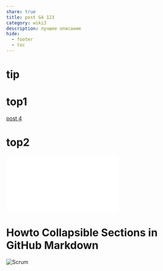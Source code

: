 ```yaml
---
share: true
title: post G4 123
category: wiki3
description: лучшее описание
hide:
  - footer
  - toc
---
```


# tip



# top1

[post 4](../wiki4/second-my-post2.md)


# top2

![post 4](../wiki4/second-my-post2.md#soft1)




# Howto Collapsible Sections in GitHub Markdown




![`Scrum`](../wiki4/скрам-на-проектах.md#Scrum)
